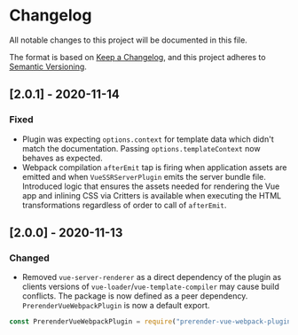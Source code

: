 # Changelog

All notable changes to this project will be documented in this file.

The format is based on [Keep a Changelog](https://keepachangelog.com/en/1.0.0/), and this project adheres to [Semantic Versioning](https://semver.org/spec/v2.0.0.html).

## [2.0.1] - 2020-11-14

### Fixed

- Plugin was expecting `options.context` for template data which didn't match the documentation. Passing `options.templateContext` now behaves as expected.
- Webpack compilation `afterEmit` tap is firing when application assets are emitted and when `VueSSRServerPlugin` emits the server bundle file. Introduced logic that ensures the assets needed for rendering the Vue app and inlining CSS via Critters is available when executing the HTML transformations regardless of order to call of `afterEmit`.

## [2.0.0] - 2020-11-13

### Changed

- Removed `vue-server-renderer` as a direct dependency of the plugin as clients versions of `vue-loader`/`vue-template-compiler` may cause build conflicts. The package is now defined as a peer dependency. `PrerenderVueWebpackPlugin` is now a default export.

```javascript
const PrerenderVueWebpackPlugin = require("prerender-vue-webpack-plugin");
```
